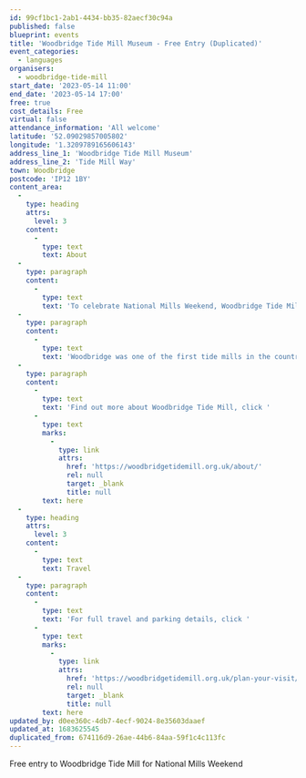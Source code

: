 ```yaml
---
id: 99cf1bc1-2ab1-4434-bb35-82aecf30c94a
published: false
blueprint: events
title: 'Woodbridge Tide Mill Museum - Free Entry (Duplicated)'
event_categories:
  - languages
organisers:
  - woodbridge-tide-mill
start_date: '2023-05-14 11:00'
end_date: '2023-05-14 17:00'
free: true
cost_details: Free
virtual: false
attendance_information: 'All welcome'
latitude: '52.09029857005802'
longitude: '1.3209789165606143'
address_line_1: 'Woodbridge Tide Mill Museum'
address_line_2: 'Tide Mill Way'
town: Woodbridge
postcode: 'IP12 1BY'
content_area:
  -
    type: heading
    attrs:
      level: 3
    content:
      -
        type: text
        text: About
  -
    type: paragraph
    content:
      -
        type: text
        text: 'To celebrate National Mills Weekend, Woodbridge Tide Mill are offering free entry on Sunday 14th May, 2023.'
  -
    type: paragraph
    content:
      -
        type: text
        text: 'Woodbridge was one of the first tide mills in the country, and was unquestionably the last one working – operating for well over 800 years. Pay a visit to the mill and discover the entire fascinating history!'
  -
    type: paragraph
    content:
      -
        type: text
        text: 'Find out more about Woodbridge Tide Mill, click '
      -
        type: text
        marks:
          -
            type: link
            attrs:
              href: 'https://woodbridgetidemill.org.uk/about/'
              rel: null
              target: _blank
              title: null
        text: here
  -
    type: heading
    attrs:
      level: 3
    content:
      -
        type: text
        text: Travel
  -
    type: paragraph
    content:
      -
        type: text
        text: 'For full travel and parking details, click '
      -
        type: text
        marks:
          -
            type: link
            attrs:
              href: 'https://woodbridgetidemill.org.uk/plan-your-visit/'
              rel: null
              target: _blank
              title: null
        text: here
updated_by: d0ee360c-4db7-4ecf-9024-8e35603daaef
updated_at: 1683625545
duplicated_from: 674116d9-26ae-44b6-84aa-59f1c4c113fc
---
```

Free entry to Woodbridge Tide Mill for National Mills Weekend